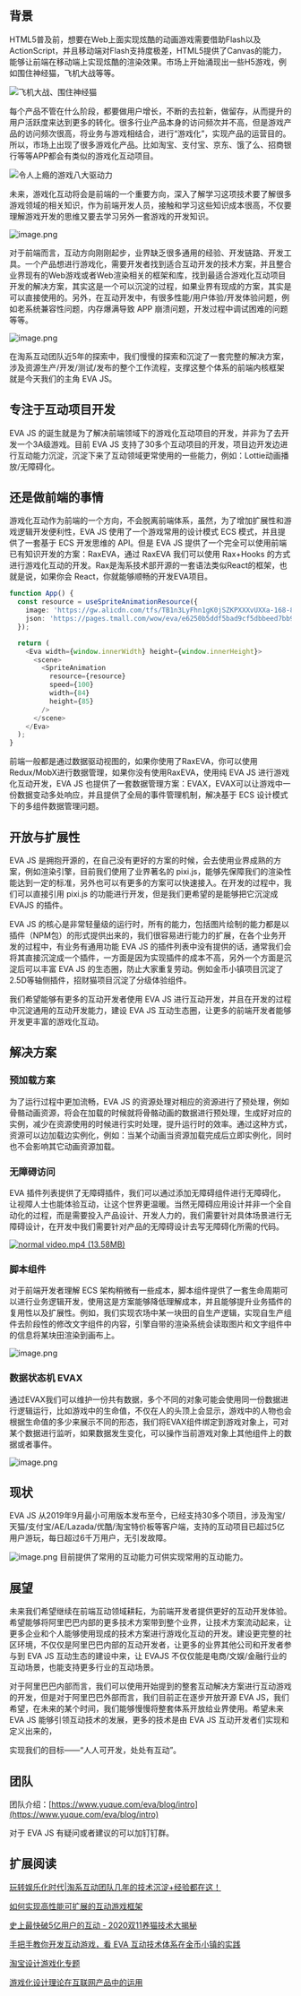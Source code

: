 ## 背景

HTML5普及前，想要在Web上面实现炫酷的动画游戏需要借助Flash以及ActionScript，并且移动端对Flash支持度极差，HTML5提供了Canvas的能力，能够让前端在移动端上实现炫酷的渲染效果。市场上开始涌现出一些H5游戏，例如围住神经猫，飞机大战等等。

![飞机大战、围住神经猫](https://img.alicdn.com/imgextra/i4/O1CN01qg0QEk25IQKgKkkKx_!!6000000007503-2-tps-460-396.png)

每个产品不管在什么阶段，都要做用户增长，不断的去拉新，做留存，从而提升的用户活跃度来达到更多的转化。很多行业产品本身的访问频次并不高，但是游戏产品的访问频次很高，将业务与游戏相结合，进行“游戏化”，实现产品的运营目的。所以，市场上出现了很多游戏化产品。比如淘宝、支付宝、京东、饿了么、招商银行等等APP都会有类似的游戏化互动项目。

![令人上瘾的游戏八大驱动力](https://img.alicdn.com/imgextra/i3/O1CN01ewaVp11MCmkKmFrga_!!6000000001399-2-tps-358-347.png)


未来，游戏化互动将会是前端的一个重要方向，深入了解学习这项技术要了解很多游戏领域的相关知识，作为前端开发人员，接触和学习这些知识成本很高，不仅要理解游戏开发的思维又要去学习另外一套游戏的开发知识。

![image.png](https://img.alicdn.com/imgextra/i1/O1CN01FSHH681Ine9wGA0J6_!!6000000000938-2-tps-586-252.png)


对于前端而言，互动方向刚刚起步，业界缺乏很多通用的经验、开发链路、开发工具。一个产品想进行游戏化，需要开发者找到适合互动开发的技术方案，并且整合业界现有的Web游戏或者Web渲染相关的框架和库，找到最适合游戏化互动项目开发的解决方案，其实这是一个可以沉淀的过程，如果业界有现成的方案，其实是可以直接使用的。另外，在互动开发中，有很多性能/用户体验/开发体验问题，例如老系统兼容性问题，内存爆满导致 APP 崩溃问题，开发过程中调试困难的问题等等。

![image.png](https://img.alicdn.com/imgextra/i1/O1CN01FxzQF427HATYbBTDy_!!6000000007771-2-tps-586-110.png)

在淘系互动团队近5年的探索中，我们慢慢的探索和沉淀了一套完整的解决方案，涉及资源生产/开发/测试/发布的整个工作流程，支撑这整个体系的前端内核框架就是今天我们的主角 EVA JS。

## 专注于互动项目开发

EVA JS 的诞生就是为了解决前端领域下的游戏化互动项目的开发，并非为了去开发一个3A级游戏。目前 EVA JS 支持了30多个互动项目的开发，项目边开发边进行互动能力沉淀，沉淀下来了互动领域更常使用的一些能力，例如：Lottie动画播放/无障碍化。


## 还是做前端的事情

游戏化互动作为前端的一个方向，不会脱离前端体系，虽然，为了增加扩展性和游戏逻辑开发便利性，EVA JS 使用了一个游戏常用的设计模式 ECS 模式，并且提供了一套基于 ECS 开发思维的 API。但是 EVA JS 提供了一个完全可以使用前端已有知识开发的方案：RaxEVA，通过 RaxEVA 我们可以使用 Rax+Hooks 的方式进行游戏化互动的开发。Rax是淘系技术部开源的一套语法类似React的框架，也就是说，如果你会 React，你就能够顺畅的开发EVA项目。

```typescript
function App() {
  const resource = useSpriteAnimationResource({
    image: 'https://gw.alicdn.com/tfs/TB1n3LyFhn1gK0jSZKPXXXvUXXa-168-85.png',
    json: 'https://pages.tmall.com/wow/eva/e6250b5ddf5bad9cf5dbbeed7bb95896.json',
  });

  return (
    <Eva width={window.innerWidth} height={window.innerHeight}>
      <scene>
        <SpriteAnimation
          resource={resource}
          speed={100}
          width={84}
          height={85}
        />
      </scene>
    </Eva>
  );
}
```

前端一般都是通过数据驱动视图的，如果你使用了RaxEVA，你可以使用Redux/MobX进行数据管理，如果你没有使用RaxEVA，使用纯 EVA JS 进行游戏化互动开发，EVA JS 也提供了一套数据管理方案：EVAX，EVAX可以让游戏中一份数据变动多处响应，并且提供了全局的事件管理机制，解决基于 ECS 设计模式下的多组件数据管理问题。

## 开放与扩展性

EVA JS 是拥抱开源的，在自己没有更好的方案的时候，会去使用业界成熟的方案，例如渲染引擎，目前我们使用了业界著名的 pixi.js，能够先保障我们的渲染性能达到一定的标准，另外也可以有更多的方案可以快速接入。在开发的过程中，我们可以直接引用 pixi.js 的功能进行开发，但是我们更希望的是能够把它沉淀成 EVAJS 的插件。

EVA JS 的核心是非常轻量级的运行时，所有的能力，包括图片绘制的能力都是以插件（NPM包）的形式提供出来的，我们很容易进行能力的扩展，在各个业务开发的过程中，有业务有通用功能 EVA JS 的插件列表中没有提供的话，通常我们会将其直接沉淀成一个插件，一方面是因为实现插件的成本不高，另外一个方面是沉淀后可以丰富 EVA JS 的生态圈，防止大家重复劳动。例如金币小镇项目沉淀了2.5D等轴侧插件，招财猫项目沉淀了分级体验组件。

我们希望能够有更多的互动开发者使用 EVA JS 进行互动开发，并且在开发的过程中沉淀通用的互动开发能力，建设 EVA JS 互动生态圈，让更多的前端开发者能够开发更丰富的游戏化互动。

## 解决方案

### 预加载方案
为了运行过程中更加流畅，EVA JS 的资源处理对相应的资源进行了预处理，例如骨骼动画资源，将会在加载的时候就将骨骼动画的数据进行预处理，生成好对应的实例，减少在资源使用的时候进行实时处理，提升运行时的效率。通过这种方式，资源可以边加载边实例化，例如：当某个动画当资源加载完成后立即实例化，同时也不会影响其它动画资源加载。

### 无障碍访问
EVA 插件列表提供了无障碍插件，我们可以通过添加无障碍组件进行无障碍化，让视障人士也能体验互动，让这个世界更温暖。当然无障碍应用设计并非一个全自动化的过程，而是需要投入产品设计、开发人力的，我们需要针对具体场景进行无障碍设计，在开发中我们需要针对产品的无障碍设计去写无障碍化所需的代码。

[![normal video.mp4 (13.58MB)](https://gw.alipayobjects.com/mdn/prod_resou/afts/img/A*NNs6TKOR3isAAAAAAAAAAABkARQnAQ)]()

### 脚本组件

对于前端开发者理解 ECS 架构稍微有一些成本，脚本组件提供了一套生命周期可以进行业务逻辑开发，使用这是方案能够降低理解成本，并且能够提升业务插件的复用性以及扩展性。例如，我们实现农场中某一块田的自生产逻辑，实现自生产组件去阶段性的修改文字组件的内容，引擎自带的渲染系统会读取图片和文字组件中的信息将某块田渲染到画布上。

![image.png](https://img.alicdn.com/imgextra/i3/O1CN01SvNuG21CD6s0upTOu_!!6000000000046-2-tps-666-205.png)

### 数据状态机 EVAX

通过EVAX我们可以维护一份共有数据，多个不同的对象可能会使用同一份数据进行逻辑运行，比如游戏中的生命值，不仅在人的头顶上会显示，游戏中的人物也会根据生命值的多少来展示不同的形态，我们将EVAX组件绑定到游戏对象上，可对某个数据进行监听，如果数据发生变化，可以操作当前游戏对象上其他组件上的数据或者事件。

![image.png](https://img.alicdn.com/imgextra/i3/O1CN017Z3HxX1eizgOCAvTh_!!6000000003906-2-tps-556-270.png)

## 现状

EVA JS 从2019年9月最小可用版本发布至今，已经支持30多个项目，涉及淘宝/天猫/支付宝/AE/Lazada/优酷/淘宝特价板等客户端，支持的互动项目已超过5亿用户游玩，每日超过6千万用户，无引发故障。

![image.png](https://img.alicdn.com/imgextra/i3/O1CN013BFZBh1MYJMTBjEjP_!!6000000001446-2-tps-645-270.png)
目前提供了常用的互动能力可供实现常用的互动能力。


## 展望

未来我们希望继续在前端互动领域耕耘，为前端开发者提供更好的互动开发体验。希望能够将阿里巴巴内部的更多技术方案带到整个业界，让技术方案流动起来，让更多企业和个人能够使用现成的技术方案进行游戏化互动的开发。建设更完整的社区环境，不仅仅是阿里巴巴内部的互动开发者，让更多的业界其他公司和开发者参与到 EVA JS 互动生态的建设中来，让 EVAJS 不仅仅能是电商/文娱/金融行业的互动场景，也能支持更多行业的互动场景。

对于阿里巴巴内部而言，我们可以使用开始提到的整套互动解决方案进行互动游戏的开发，但是对于阿里巴巴外部而言，我们目前正在逐步开放开源 EVA JS，我们希望，在未来的某个时间，我们能够慢慢将整套体系开放给业界使用。希望未来 EVA JS 能够引领互动技术的发展，更多的技术是由 EVA JS 互动开发者们实现和定义出来的，

实现我们的目标——“人人可开发，处处有互动”。

## 团队

团队介绍：[https://www.yuque.com/eva/blog/intro](https://www.yuque.com/eva/blog/intro)

对于 EVA JS 有疑问或者建议的可以加钉钉群。

## 扩展阅读

[玩转娱乐化时代|淘系互动团队几年的技术沉淀+经验都在这！](https://mp.weixin.qq.com/s/DTPW0qAbB_2913zRORnaPg)

[如何实现高性能可扩展的互动游戏框架](https://www.yuque.com/eva/blog/mgh2bq)

[史上最快破5亿用户的互动 - 2020双11养猫技术大揭秘](https://mp.weixin.qq.com/s/_oTt-RG48hRmX2X15MuX8w)

[手把手教你开发互动游戏，看 EVA 互动技术体系在金币小镇的实践](https://mp.weixin.qq.com/s/STFGj_3_Z1gpacOWo2L5Hw)

[淘宝设计游戏化专题](https://www.yuque.com/eva/blog/rli8xo)

[游戏化设计理论在互联网产品中的运用](https://mp.weixin.qq.com/s/iT211o4QrTSy2gcZi9Umnw)
